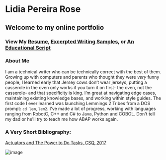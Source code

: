 # Lidia Pereira Rose
## Welcome to my online portfolio



### View My [Resume](http://LJPR.github.io/resume.html), [Excerpted Writing Samples](http://LJPR.github.io/samples.html), or [An Educational Script](http://LJPR.github.io/script.html)

### About Me

I am a technical writer who can be technically correct with the best of them. Growing up with computers and parents who thought they were *very* funny people, I learned early that Jersey cows don’t wear jerseys, putting a casserole in the oven only works if you turn it on first- the oven, not the casserole- and that specificity is king. I’m great at navigating edge cases, maintaining existing knowledge bases, and working within style guides.  The first code I ever learned was launching Lemmings 2 Tribes from a DOS prompt: `cd lem`, `lem2`. I've made a lot of progress, working with languages ranging from RobotC, C++ and C# to Java, Python and COBOL. Don't tell my dad or he'll try to teach me how ABAP works again. 


### A Very Short Bibliography: 


 [Actuators and The Power to Do Tasks, CSQ, 2017](https://cavendishsq.com/title/Actuators-and-the-Power-to-Do-Tasks)
 
 ![image](https://user-images.githubusercontent.com/38336975/110595475-0a958200-814c-11eb-9ee0-196c6bd5312f.png)

